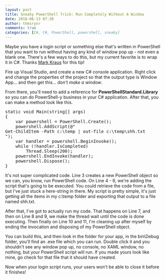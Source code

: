 ```yaml
---
layout: post
title: Sneaky PowerShell Trick: Run Completely Without A Window
date: 2018-06-13 07:30
author: thmsrynr
comments: true
categories: [C#, C#, PowerShell, powershell, sneaky]
---
```

Maybe you have a login script or something else that's written in PowerShell that you want to run without having any kind of window pop up - not even a blank one. There's a few ways to do this, but my current favorite is to wrap it in C#. Thanks <a href="https://twitter.com/markekraus" target="_blank" rel="noopener">Mark Kraus</a> for this tip!

<!--more-->

Fire up Visual Studio, and create a new C# console application. Right click and change the properties of the project so that the output type is Window App... and then get this... <em>don't make a window</em>.

From there, you'll need to add a reference for <strong>PowerShellStandard.Library</strong> so you can do PowerShell-y business in your C# application. After that, you can make a method look like this.
<pre class="lang:c# decode:true ">static void Main(string[] args)
{
    var powershell = PowerShell.Create();
    powershell.AddScript(@"
Get-ChildItem -Path c:\temp | out-file c:\temp\shh.txt
");
    var handler = powershell.BeginInvoke();
    while (!handler.IsCompleted)
        Thread.Sleep(200);
    powershell.EndInvoke(handler);
    powershell.Dispose();
}</pre>
It's not super complicated code. Line 3 creates a new PowerShell object so we can, you know, run PowerShell code. On Line 4 - 6, we're adding the script that's going to be executed. You could retrieve the code from a file, but I've just stuck a here-string in there. My script is pretty simple, it's just getting all the items in my c:\temp folder and exporting that output to a file named shh.txt.

After that, I've got to actually run my code. That happens on Line 7, and then on Line 8 and 9, we make the thread wait until the code is done executing. Then finally on Line 10 and 11, I'm cleaning up after myself by ending the invocation and disposing of my PowerShell object.

You can build this, and then look in the folder for your app, in the bin\Debug folder, you'll find an .exe file which you can run. Double click it and you shouldn't see any window pop up, no console, no XAML window, no nothing, but your PowerShell script will run. If you made yours look like mine, go check for that file that it should have created.

Now when your login script runs, your users won't be able to close it before it finishes!

